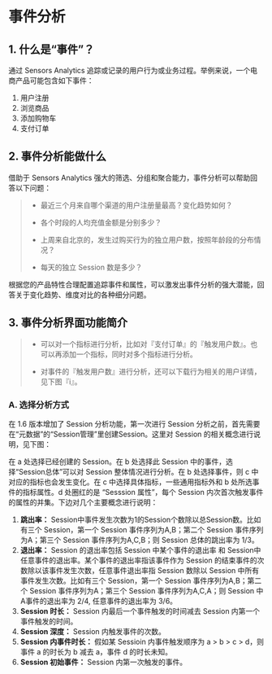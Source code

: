 # **事件分析**

## **1. 什么是“事件”？**

通过 Sensors Analytics 追踪或记录的用户行为或业务过程。举例来说，一个电商产品可能包含如下事件：

1. 用户注册
2. 浏览商品
3. 添加购物车
4. 支付订单

## **2. 事件分析能做什么**

借助于 Sensors Analytics 强大的筛选、分组和聚合能力，事件分析可以帮助回答以下问题：

> * 最近三个月来自哪个渠道的用户注册量最高？变化趋势如何？
> 
> * 各个时段的人均充值金额是分别多少？
> 
> * 上周来自北京的，发生过购买行为的独立用户数，按照年龄段的分布情况？
> 
> * 每天的独立 Session 数是多少？

根据您的产品特性合理配置追踪事件和属性，可以激发出事件分析的强大潜能，回答关于变化趋势、维度对比的各种细分问题。

## **3. 事件分析界面功能简介**

> * 可以对一个指标进行分析，比如对『支付订单』的『触发用户数』。也可以再添加一个指标，同时对多个指标进行分析。
> 
> * 对事件的『触发用户数』进行分析，还可以下载行为相关的用户详情，见下图『i』。



### **A. 选择分析方式**



在 1.6 版本增加了 Session 分析功能，第一次进行 Session 分析之前，首先需要在“元数据”的“Session管理”里创建Session。这里对 Session 的相关概念进行说明，见下图：



在 a 处选择已经创建的 Session。在 b 处选择此 Session 中的事件，选择“Session总体”可以对 Session 整体情况进行分析。在 b 处选择事件，则 c 中对应的指标也会发生变化。在 c 中选择具体指标，一些通用指标外和 b 处所选事件的指标属性。d 处圈红的是 “Sesssion 属性”，每个 Session 内次首次触发事件的属性的并集。下边对几个主要概念进行说明：

1. **跳出率：** Session中事件发生次数为1的Session个数除以总Session数。比如有三个 Session，第一个 Session 事件序列为A,B；第二个 Session 事件序列为A；第三个 Session 事件序列为A,C,B；则 Session 总体的跳出率为 1\/3。
2. **退出率：** Session 的退出率包括 Session 中某个事件的退出率 和 Session中任意事件的退出率。某个事件的退出率指该事件作为 Session 的结束事件的次数除以该事件发生次数，任意事件退出率指 Session 数除以 Session 中所有事件发生次数。比如有三个 Session，第一个 Session 事件序列为A,B；第二个 Session 事件序列为A；第三个 Session 事件序列为A,C,A；则 Session 中A事件的退出率为 2\/4, 任意事件的退出率为 3\/6。
3. **Session 时长：** Session 内最后一个事件触发的时间减去 Session 内第一个事件触发的时间。
4. **Session 深度：** Session 内触发事件的次数。
5. **Session 内事件时长：** 假如某 Sessioin 内事件触发顺序为 a &gt; b &gt; c &gt; d，则事件 a 的时长为 b 减去 a，事件 d 的时长未知。
6. **Session 初始事件：** Session 内第一次触发的事件。

